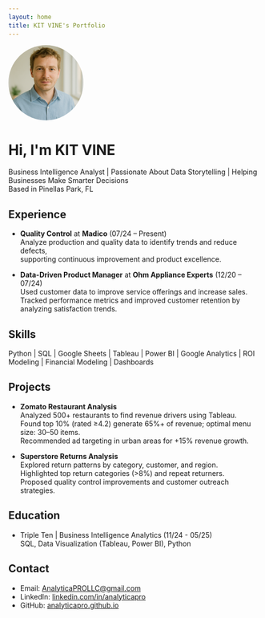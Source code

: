 ```yaml
---
layout: home
title: KIT VINE's Portfolio
---
```


<img src="./profile.jpg" alt="KIT VINE" width="150" style="border-radius: 50%;">

# Hi, I'm KIT VINE  
Business Intelligence Analyst | Passionate About Data Storytelling | Helping Businesses Make Smarter Decisions  
Based in Pinellas Park, FL

## Experience

- **Quality Control** at **Madico** (07/24 – Present)  
  Analyze production and quality data to identify trends and reduce defects,  
  supporting continuous improvement and product excellence.

- **Data-Driven Product Manager** at **Ohm Appliance Experts** (12/20 – 07/24)  
  Used customer data to improve service offerings and increase sales.  
  Tracked performance metrics and improved customer retention by analyzing satisfaction trends.

## Skills

Python | SQL | Google Sheets | Tableau | Power BI | Google Analytics | ROI Modeling | Financial Modeling | Dashboards

## Projects

- **Zomato Restaurant Analysis**  
  Analyzed 500+ restaurants to find revenue drivers using Tableau.  
  Found top 10% (rated ≥4.2) generate 65%+ of revenue; optimal menu size: 30–50 items.  
  Recommended ad targeting in urban areas for +15% revenue growth.

- **Superstore Returns Analysis**  
  Explored return patterns by category, customer, and region.  
  Highlighted top return categories (>8%) and repeat returners.  
  Proposed quality control improvements and customer outreach strategies.

## Education

- Triple Ten | Business Intelligence Analytics (11/24 - 05/25)  
  SQL, Data Visualization (Tableau, Power BI), Python

## Contact

- Email: AnalyticaPROLLC@gmail.com  
- LinkedIn: [linkedin.com/in/analyticapro](https://www.linkedin.com/in/analyticapro/)  
- GitHub: [analyticapro.github.io](https://analyticapro.github.io)
